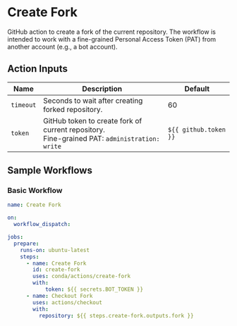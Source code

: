 # Create Fork

GitHub action to create a fork of the current repository. The workflow is intended
to work with a fine-grained Personal Access Token (PAT) from another account
(e.g., a bot account).

## Action Inputs

| Name | Description | Default |
| ---- | ----------- | ------- |
| `timeout` | Seconds to wait after creating forked repository. | 60 |
| `token` | GitHub token to create fork of current repository.<br>Fine-grained PAT: `administration: write` | `${{ github.token }}` |

## Sample Workflows

### Basic Workflow

```yaml
name: Create Fork

on:
  workflow_dispatch:

jobs:
  prepare:
    runs-on: ubuntu-latest
    steps:
      - name: Create Fork
        id: create-fork
        uses: conda/actions/create-fork
        with:
            token: ${{ secrets.BOT_TOKEN }}
      - name: Checkout Fork
        uses: actions/checkout
        with:
          repository: ${{ steps.create-fork.outputs.fork }}
```
